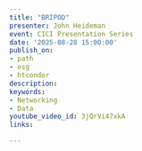 ```yaml
---
title: "BRIPOD"
presenter: John Heideman
event: CICI Presentation Series
date: '2025-08-28 15:00:00'
publish_on:
- path
- osg
- htcondor
description: 
keywords:
- Networking
- Data
youtube_video_id: 3jQrVi47xkA
links:

---
```

